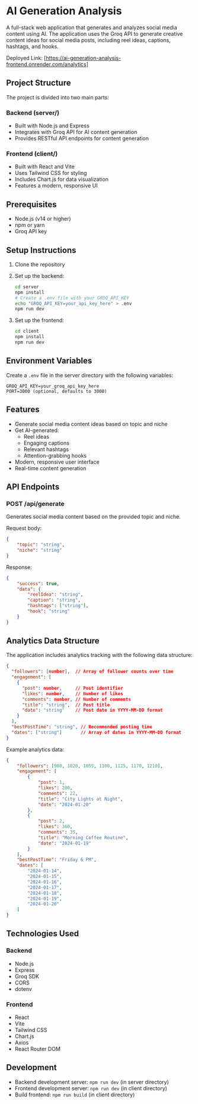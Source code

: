 # AI Generation Analysis

A full-stack web application that generates and analyzes social media content using AI. The application uses the Groq API to generate creative content ideas for social media posts, including reel ideas, captions, hashtags, and hooks.

Deployed Link: [https://ai-generation-analysis-frontend.onrender.com/analytics]

## Project Structure

The project is divided into two main parts:

### Backend (server/)

-   Built with Node.js and Express
-   Integrates with Groq API for AI content generation
-   Provides RESTful API endpoints for content generation

### Frontend (client/)

-   Built with React and Vite
-   Uses Tailwind CSS for styling
-   Includes Chart.js for data visualization
-   Features a modern, responsive UI

## Prerequisites

-   Node.js (v14 or higher)
-   npm or yarn
-   Groq API key

## Setup Instructions

1. Clone the repository
2. Set up the backend:

    ```bash
    cd server
    npm install
    # Create a .env file with your GROQ_API_KEY
    echo "GROQ_API_KEY=your_api_key_here" > .env
    npm run dev
    ```

3. Set up the frontend:
    ```bash
    cd client
    npm install
    npm run dev
    ```

## Environment Variables

Create a `.env` file in the server directory with the following variables:

```
GROQ_API_KEY=your_groq_api_key_here
PORT=3000 (optional, defaults to 3000)
```

## Features

-   Generate social media content ideas based on topic and niche
-   Get AI-generated:
    -   Reel ideas
    -   Engaging captions
    -   Relevant hashtags
    -   Attention-grabbing hooks
-   Modern, responsive user interface
-   Real-time content generation

## API Endpoints

### POST /api/generate

Generates social media content based on the provided topic and niche.

Request body:

```json
{
    "topic": "string",
    "niche": "string"
}
```

Response:

```json
{
    "success": true,
    "data": {
        "reelIdea": "string",
        "caption": "string",
        "hashtags": ["string"],
        "hook": "string"
    }
}
```

## Analytics Data Structure

The application includes analytics tracking with the following data structure:

```json
{
  "followers": [number],  // Array of follower counts over time
  "engagement": [
    {
      "post": number,     // Post identifier
      "likes": number,    // Number of likes
      "comments": number, // Number of comments
      "title": "string",  // Post title
      "date": "string"    // Post date in YYYY-MM-DD format
    }
  ],
  "bestPostTime": "string", // Recommended posting time
  "dates": ["string"]       // Array of dates in YYYY-MM-DD format
}
```

Example analytics data:

```json
{
    "followers": [980, 1020, 1055, 1100, 1125, 1170, 1210],
    "engagement": [
        {
            "post": 1,
            "likes": 280,
            "comments": 22,
            "title": "City Lights at Night",
            "date": "2024-01-20"
        },
        {
            "post": 2,
            "likes": 360,
            "comments": 35,
            "title": "Morning Coffee Routine",
            "date": "2024-01-19"
        }
    ],
    "bestPostTime": "Friday 6 PM",
    "dates": [
        "2024-01-14",
        "2024-01-15",
        "2024-01-16",
        "2024-01-17",
        "2024-01-18",
        "2024-01-19",
        "2024-01-20"
    ]
}
```

## Technologies Used

### Backend

-   Node.js
-   Express
-   Groq SDK
-   CORS
-   dotenv

### Frontend

-   React
-   Vite
-   Tailwind CSS
-   Chart.js
-   Axios
-   React Router DOM

## Development

-   Backend development server: `npm run dev` (in server directory)
-   Frontend development server: `npm run dev` (in client directory)
-   Build frontend: `npm run build` (in client directory)

